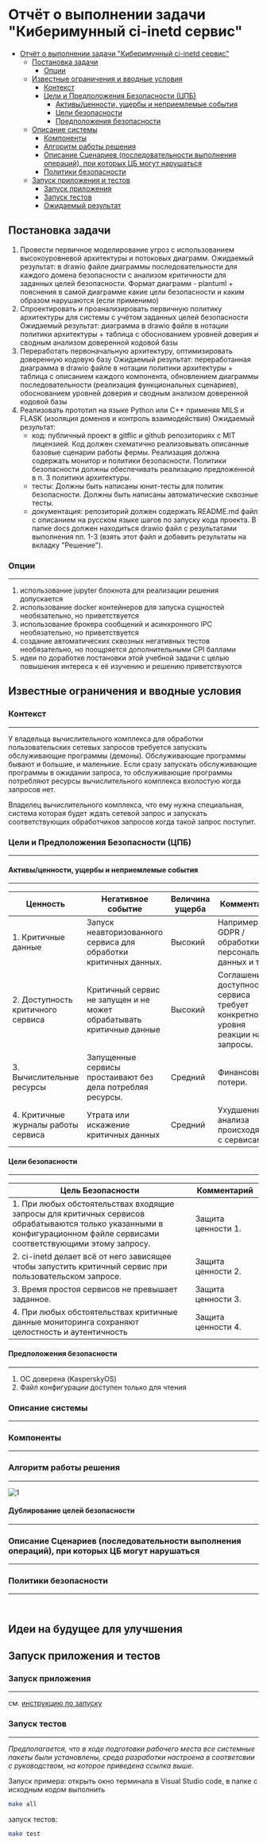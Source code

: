 # Отчёт о выполнении задачи "Киберимунный ci-inetd сервис"

- [Отчёт о выполнении задачи "Киберимунный ci-inetd сервис"](#отчёт-о-выполнении-задачи-киберимунный-ci-inetd-сервис)
  - [Постановка задачи](#постановка-задачи)
    - [Опции](#опции)
  - [Известные ограничения и вводные условия](#известные-ограничения-и-вводные-условия)
    - [Контекст](#контекст)
    - [Цели и Предположения Безопасности (ЦПБ)](#цели-и-предположения-безопасности-цпб)
        - [Активы/ценности, ущербы и неприемлемые события](#активыценности-ущербы-и-неприемлемые-события)
        - [Цели безопасности](#цели-безопасности)
        - [Предположения безопасности](#предположения-безопасности)
  - [Описание системы](#описание-системы)
    - [Компоненты](#компоненты)
    - [Алгоритм работы решения](#алгоритм-работы-решения)
    - [Описание Сценариев (последовательности выполнения операций), при которых ЦБ могут нарушаться](#описание-сценариев-последовательности-выполнения-операций-при-которых-цб-могут-нарушаться)
    - [Политики безопасности](#политики-безопасности)
  - [Запуск приложения и тестов](#запуск-приложения-и-тестов)
    - [Запуск приложения](#запуск-приложения)
    - [Запуск тестов](#запуск-тестов)
    - [Ожидаемый результат](#ожидаемый-результат)

## Постановка задачи

1. Провести первичное моделирование угроз с использованием высокоуровневой архитектуры и потоковых диаграмм.
  Ожидаемый результат: в drawio файле диаграммы последовательности для каждого домена безопасности с анализом критичности для заданных целей безопасности. Формат диаграмм - plantuml + пояснения в самой диаграмме какие цели безопасности и каким образом нарушаются  (если применимо)
2. Спроектировать и проанализировать первичную политику архитектуры для системы с учётом заданных целей безопасности
  Ожидаемый результат: диаграмма в drawio файле в нотации политики архитектуры + таблица с обоснованием уровней доверия и сводным анализом доверенной кодовой базы
3. Переработать первоначальную архитектуру, оптимизировать доверенную кодовую базу
  Ожидаемый результат: переработанная диаграмма в drawio файле в нотации политики архитектуры + таблица с  описанием каждого компонента, обновлением диаграммы последовательности (реализация функциональных сценариев), обоснованием уровней доверия и сводным анализом доверенной кодовой базы
4. Реализовать прототип на языке Python или C++ применяя MILS и FLASK (изоляция доменов и контроль взаимодействия)
    Ожидаемый результат:
    - код: публичный проект в gitflic и github репозиториях c MIT лицензией. Код должен схематично реализовывать описанные базовые сценарии работы фермы. Реализация должна содержать монитор и политики безопасности. Политики безопасности должны обеспечивать реализацию предложенной в п. 3 политики архитектуры.
    - тесты: Должны быть написаны юнит-тесты для политик безопасности. Должны быть написаны автоматические сквозные тесты.
    - документация: репозиторий должен содержать README.md файл с описанием на русском языке шагов по запуску кода проекта. В папке docs должен находиться drawio файл с результатами выполнения пп. 1-3 (взять этот файл и добавить результаты на вкладку "Решение").

### Опции

---

1. использование jupyter блокнота для реализации решения допускается
2. использование docker контейнеров для запуска сущностей необязательно, но приветствуется
3. использование брокера сообщений и асинхронного IPC необязательно, но приветствуется
4. создание автоматических сквозных негативных тестов необязательно, но поощряется дополнительными CPI баллами
5. идеи по доработке постановки этой учебной задачи с целью повышения интереса к её изучению и решению приветствуются

## Известные ограничения и вводные условия

### Контекст

---

У владельца вычислительного комплекса для обработки пользовательских сетевых запросов требуется запускать обслуживающие программы (демоны). Обслуживающие программы бывают и большие, и маленькие. Если сразу запускать обслуживающие программы в ожидании запроса, то обслуживающие программы потребляют ресурсы вычислительного комплекса вхолостую когда запросов нет.

Владелец вычислительного комплекса, что ему нужна специальная, система которая будет ждать сетевой запрос и запускать соответствующих обработчиков запросов когда такой запрос поступит.

### Цели и Предположения Безопасности (ЦПБ)

---

#### Активы/ценности, ущербы и неприемлемые события

---

| Ценность | Негативное событие | Величина ущерба | Комментарий |
|----------|----------|----------|----------|
| 1. Критичные данные | Запуск неавторизованного сервиса для обработки критичных данных. | Высокий | Например по GDPR / обработки персональных данных и т.п. |
| 2. Доступность критичного сервиса | Критичный сервис не запущен и не может обрабатывать критичные данные | Высокий | Соглашение о доступности сервиса требует конкретного уровня реакции на запросы.|
| 3. Вычислительные ресурсы | Запущенные сервисы простаивают без дела потребляя ресурсы. | Средний | Финансовые потери. |
| 4. Критичные журналы работы сервиса | Утрата или искажение критичных данных | Средний | Ухудшения анализа происходящего с сервисами |

#### Цели безопасности

---

| Цель Безопасности | Комментарий |
|----------|----------|
| 1. При любых обстоятельствах входящие запросы для критичных сервисов обрабатываются только указанными в конфигурационном файле сервисами соответствующими этому запросу. | Защита ценности 1. |
| 2. ci-inetd делает всё от него зависящее чтобы запустить критичный сервис при пользовательском запросе. | Защита ценности 2.  |
| 3. Время простоя сервисов не превышает заданное. | Защита ценности 3.  |
| 4. При любых обстоятельствах критичные данные мониторинга сохраняют целостность и аутентичность | Защита ценности 4.  |

#### Предположения безопасности

---

1. ОС доверена (KasperskyOS)
2. Файл конфигурации доступен только для чтения

### Описание системы

---

### Компоненты

---

### Алгоритм работы решения

---

![1](https://cdn-0.plantuml.com/plantuml/png/ND1DJiCm4CNnlKynwfvHtU-oGC158ZETfgCudc0xS7rGh0WDw_zFR_5UImsvpcDqx_e1Jo_m5eKOdk71CQfpqsyLaYca2XkF4BKl6mW5nfrjEuHxeDhHWsdWt8otPe-Gk7vh7Zf9JUojE21a_fov_1iwM7P484rtwLizsdfQwasgQB8p9mlF28Npbn1tomqhErjs-ME3nBYgYrLN1CfIxTBL6hz5k0KUDPNM_TQvFkiy_NHQnRfD146qzrVC3o1vRy_dn1KD1N-015I4meNTa0OXfDX68SX8AK4K1YhQ9VZmoOwTNvZv8zuithtbCC6E8csykpFpthutOvdu8w-vadEksF4AwuATxkIoDR1gpA3J8nZ0tsJCfSPoIRpa3Q_b3JO_sBK67HzeUvGXy5Dz5qfaFO87Zs7YK_ugRr5zh6Xf7SHcFjRqAD_6jWPvOD3PYq7UewB980yCkWSmE8eCYi3WU2y61SHgDoaKWO8n1t0mMIHXeX5sBnQQdJTPc7YbOdwMCrnUSOd_ItRqP2WZ76nGMm_7ClAVV1-OoBy8_FzEvnizaWjUOIiJLBl1xGLuRbhFXoUntsQuMMikLYUNX2p7tpsmesVzUtsCwWaXI4ihWH6xf8zCjF43kotcYBGM0N0ZPpAcHwcAjPKsz8Y1bxUdss1crlvVQ1wgPcQ7hBoeStMxlaNgXfqoKMdyP5P96sUXBVWBbxoG2Q_alOe7Ea1AuQj4XymsMbeVfpqouvz0cBFRTjI3uMd_zEN34xLq3eHhPSGkCEWYhRDB4_yAfweqpKkun_wP8LZJdKRf32mEg5S_gXiVrVrzriRXKQIdNRYaFv_HZMIE0vaO34Gba-8bQBRTG2jmvattuQMAYB5s_vQm2DWscFWgnBuE4apadKutfS2rToQUvNSTOjkvsn3NVMEB7TYwe9NcCkMIXbv3Nie4gNCjh4rs9LD2vOgsCET87k5lwf5v4uLxGLp58KFPQ_yDSXyBVZ7y0W00)

#### Дублирование целей безопасности

---

### Описание Сценариев (последовательности выполнения операций), при которых ЦБ могут нарушаться

---

### Политики безопасности

---

```python {lineNo:true}



```

## Идеи на будущее для улучшения

## Запуск приложения и тестов

### Запуск приложения

---

см. [инструкцию по запуску](README.md)

### Запуск тестов

---

_Предполагается, что в ходе подготовки рабочего места все системные пакеты были установлены, среда разработки настроена в соответсвии с руководством, на которое приведена ссылка выше._

Запуск примера: открыть окно терминала в Visual Studio code, в папке с исходным кодом выполнить

```sh
make all
```

запуск тестов:

```sh
make test
```